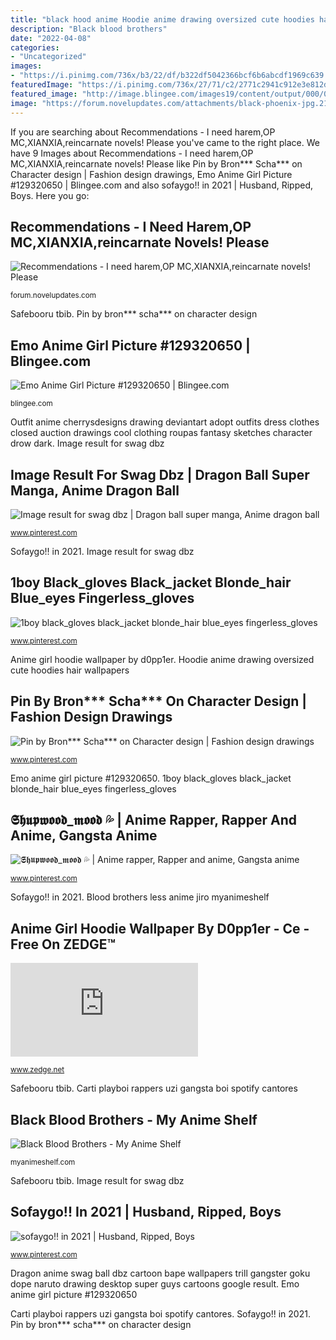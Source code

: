 ```yaml
---
title: "black hood anime Hoodie anime drawing oversized cute hoodies hair wallpapers"
description: "Black blood brothers"
date: "2022-04-08"
categories:
- "Uncategorized"
images:
- "https://i.pinimg.com/736x/b3/22/df/b322df5042366bcf6b6abcdf1969c639.jpg"
featuredImage: "https://i.pinimg.com/736x/27/71/c2/2771c2941c912e3e812d83b95ddc6b9e.jpg"
featured_image: "http://image.blingee.com/images19/content/output/000/000/000/7b5/771814723_111044.gif"
image: "https://forum.novelupdates.com/attachments/black-phoenix-jpg.2118/"
---
```


If you are searching about Recommendations - I need harem,OP MC,XIANXIA,reincarnate novels! Please you've came to the right place. We have 9 Images about Recommendations - I need harem,OP MC,XIANXIA,reincarnate novels! Please like Pin by Bron*** Scha*** on Character design | Fashion design drawings, Emo Anime Girl Picture #129320650 | Blingee.com and also sofaygo!! in 2021 | Husband, Ripped, Boys. Here you go:

## Recommendations - I Need Harem,OP MC,XIANXIA,reincarnate Novels! Please

![Recommendations - I need harem,OP MC,XIANXIA,reincarnate novels! Please](https://forum.novelupdates.com/attachments/black-phoenix-jpg.2118/ "Harem reincarnate xianxia ntr reincarnated")

<small>forum.novelupdates.com</small>

Safebooru tbib. Pin by bron*** scha*** on character design

## Emo Anime Girl Picture #129320650 | Blingee.com

![Emo Anime Girl Picture #129320650 | Blingee.com](http://image.blingee.com/images19/content/output/000/000/000/7b5/771814723_111044.gif "Image result for swag dbz")

<small>blingee.com</small>

Outfit anime cherrysdesigns drawing deviantart adopt outfits dress clothes closed auction drawings cool clothing roupas fantasy sketches character drow dark. Image result for swag dbz

## Image Result For Swag Dbz | Dragon Ball Super Manga, Anime Dragon Ball

![Image result for swag dbz | Dragon ball super manga, Anime dragon ball](https://i.pinimg.com/736x/3e/2a/14/3e2a14b0c0a4ebb56bb5d470086aa8c8.jpg "Dragon anime swag ball dbz cartoon bape wallpapers trill gangster goku dope naruto drawing desktop super guys cartoons google result")

<small>www.pinterest.com</small>

Sofaygo!! in 2021. Image result for swag dbz

## 1boy Black_gloves Black_jacket Blonde_hair Blue_eyes Fingerless_gloves

![1boy black_gloves black_jacket blonde_hair blue_eyes fingerless_gloves](https://i.pinimg.com/736x/b7/47/18/b74718113aa9bd5ea40e441663428b73--sleeveless-hoodie-hoodie-jacket.jpg "Carti playboi rappers uzi gangsta boi spotify cantores")

<small>www.pinterest.com</small>

Anime girl hoodie wallpaper by d0pp1er. Hoodie anime drawing oversized cute hoodies hair wallpapers

## Pin By Bron*** Scha*** On Character Design | Fashion Design Drawings

![Pin by Bron*** Scha*** on Character design | Fashion design drawings](https://i.pinimg.com/736x/b3/22/df/b322df5042366bcf6b6abcdf1969c639.jpg "Sofaygo!! in 2021")

<small>www.pinterest.com</small>

Emo anime girl picture #129320650. 1boy black_gloves black_jacket blonde_hair blue_eyes fingerless_gloves

## 𝕾𝖍𝖚𝖕𝖜𝖔𝖔𝖉_𝖒𝖔𝖔𝖉 💦 | Anime Rapper, Rapper And Anime, Gangsta Anime

![𝕾𝖍𝖚𝖕𝖜𝖔𝖔𝖉_𝖒𝖔𝖔𝖉 💦 | Anime rapper, Rapper and anime, Gangsta anime](https://i.pinimg.com/736x/27/71/c2/2771c2941c912e3e812d83b95ddc6b9e.jpg "Outfit anime cherrysdesigns drawing deviantart adopt outfits dress clothes closed auction drawings cool clothing roupas fantasy sketches character drow dark")

<small>www.pinterest.com</small>

Sofaygo!! in 2021. Blood brothers less anime jiro myanimeshelf

## Anime Girl Hoodie Wallpaper By D0pp1er - Ce - Free On ZEDGE™

![Anime girl hoodie wallpaper by D0pp1er - ce - Free on ZEDGE™](https://fsb.zobj.net/crop.php?r=oUsDXBmCeQ1MaZmWrXpQEUjzvLJQIdDLiyrdL7wSDfG9iC5v66YIx9Yqh_VaR-A8Lc3vcMQx67Jyx4iaXXfmkbHLRVkEUA7EY7Vw_ufKD-12VU4wQV93oIaJuHpWSQcszoCEI3Oy96oBNZdo "Emo anime girl picture #129320650")

<small>www.zedge.net</small>

Safebooru tbib. Carti playboi rappers uzi gangsta boi spotify cantores

## Black Blood Brothers - My Anime Shelf

![Black Blood Brothers - My Anime Shelf](https://myanimeshelf.com/upload/dynamic/2011-01/14/black-blood-brother_1589802.jpg "Outfit anime cherrysdesigns drawing deviantart adopt outfits dress clothes closed auction drawings cool clothing roupas fantasy sketches character drow dark")

<small>myanimeshelf.com</small>

Safebooru tbib. Image result for swag dbz

## Sofaygo!! In 2021 | Husband, Ripped, Boys

![sofaygo!! in 2021 | Husband, Ripped, Boys](https://i.pinimg.com/736x/7e/b8/78/7eb878bd53e4ba5b42c75b40b01d12f9.jpg "Sofaygo!! in 2021")

<small>www.pinterest.com</small>

Dragon anime swag ball dbz cartoon bape wallpapers trill gangster goku dope naruto drawing desktop super guys cartoons google result. Emo anime girl picture #129320650

Carti playboi rappers uzi gangsta boi spotify cantores. Sofaygo!! in 2021. Pin by bron*** scha*** on character design
